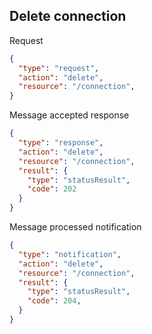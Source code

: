 ## Delete connection
Request
```json
{
  "type": "request",
  "action": "delete",
  "resource": "/connection",
}
```
Message accepted response
```json
{
  "type": "response",
  "action": "delete",
  "resource": "/connection",
  "result": {
    "type": "statusResult",
    "code": 202
  }
}
```
Message processed notification
```json
{
  "type": "notification",
  "action": "delete",
  "resource": "/connection",
  "result": {
    "type": "statusResult",
    "code": 204,
  }
}
```
